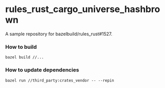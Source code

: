 # rules_rust_cargo_universe_hashbrown

A sample repository for bazelbuild/rules_rust#1527.

### How to build

```
bazel build //...
```

### How to update dependencies

```
bazel run //third_party:crates_vendor -- --repin
```
